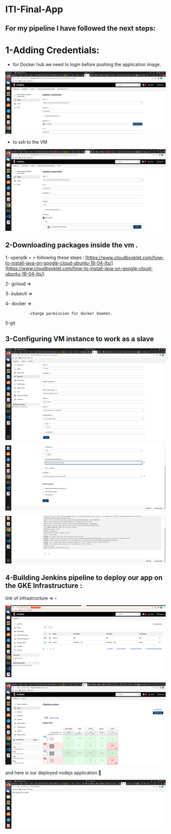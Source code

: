 # ITI-Final-App

## For my pipeline I have followed the next steps:

# 1-Adding Credentials:

- for Docker hub we need to login before pushing the application image.

 

![dockerhub.png](screenshots/dockerhub.png)

 

- to ssh  to the  VM

![ssh.png](screenshots/ssh.png)

## 2-Downloading packages inside the vm .

1- openjdk = > following these steps :  [https://www.cloudbooklet.com/how-to-install-java-on-google-cloud-ubuntu-18-04-lts/](https://www.cloudbooklet.com/how-to-install-java-on-google-cloud-ubuntu-18-04-lts/)

2- gcloud   ⇒

3- kubectl  ⇒

4- docker ⇒ 

             

              -change permission for docker daemon.

5-git   

## 3-Configuring VM instance to work as a slave

![slave1.png](screenshots/slave1.png)

![slave2.png](screenshots/slave2.png)

![slave3.png](screenshots/slave3.png)

## 4-Building Jenkins pipeline to deploy our app on the GKE Infrastructure :

link of infrastructure  ⇒ ‣

![pipeline1.png](screenshots/pipeline1.png)

![pipeline2.png](screenshots/pipeline2.png)

and here is our deployed nodejs application 🥳

![nodejs.png](screenshots/nodejs.png)
